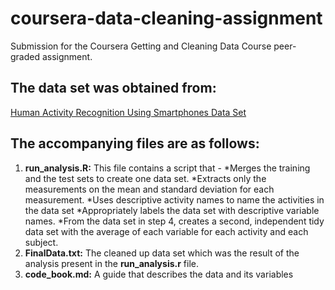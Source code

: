 # coursera-data-cleaning-assignment

Submission for the Coursera Getting and Cleaning Data Course peer-graded assignment.

## The data set was obtained from:
[Human Activity Recognition Using Smartphones Data Set](http://archive.ics.uci.edu/ml/datasets/Human+Activity+Recognition+Using+Smartphones)

## The accompanying files are as follows:
1. **run_analysis.R:** This file contains a script that -
    *Merges the training and the test sets to create one data set.
    *Extracts only the measurements on the mean and standard deviation for each measurement.
    *Uses descriptive activity names to name the activities in the data set
    *Appropriately labels the data set with descriptive variable names.
    *From the data set in step 4, creates a second, independent tidy data set with the average of each variable for       each activity and each subject.
2. **FinalData.txt:** The cleaned up data set which was the result of the analysis present in the **run_analysis.r**    file.
3. **code_book.md:** A guide that describes the data and its variables

